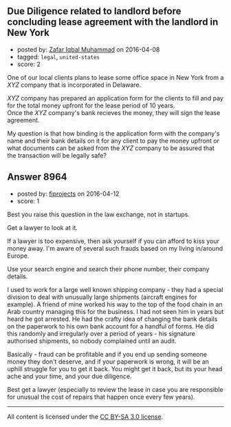 ## Due Diligence related to landlord before concluding lease agreement with the landlord in New York

- posted by: [Zafar Iqbal Muhammad](https://stackexchange.com/users/8207898/zafar-iqbal-muhammad) on 2016-04-08
- tagged: `legal`, `united-states`
- score: 2

One of our local clients plans to lease some office space in New York from a *XYZ* company that is incorporated in Delaware. 

*XYZ* company has prepared an application form for the clients to fill and pay for the total money upfront for the lease period of 10 years.<br /> 
Once the *XYZ* company's bank recieves the money, they will sign the lease agreement. 

My question is that how binding is the application form with the company's name and their bank details on it for any client to pay the money upfront or what documents can be asked from the *XYZ* company to be assured that the transaction will be legally safe? 


## Answer 8964

- posted by: [fiprojects](https://stackexchange.com/users/5370155/fiprojects) on 2016-04-12
- score: 1

Best you raise this question in the law exchange, not in startups. 

Get a lawyer to look at it.

If a lawyer is too expensive, then ask yourself if you can afford to kiss your money away.  I'm aware of several such frauds based on my living in/around Europe.

Use your search engine and search their phone number, their company details. 

I used to work for a large well known shipping company - they had a special division to deal with unusually large shipments (aircraft engines for example). A friend of mine worked his way to the top of the food chain in an Arab country managing this for the business. I had not seen him in years but heard he got arrested. He had the crafty idea of changing the bank details on the paperwork to his own bank account for a handful of forms. He did this randomly and irregularly over a period of years - his signature authorised shipments, so nobody complained until an audit.

Basically - fraud can be profitable and if you end up sending someone money they don't deserve, and if your paperwork is wrong, it will be an uphill struggle for you to get it back. You might get it back, but its your head ache and your time, and your due diligence.

Best get a lawyer (especially to review the lease in case you are responsible for unusual the cost of repairs that happen once every few years).



---

All content is licensed under the [CC BY-SA 3.0 license](https://creativecommons.org/licenses/by-sa/3.0/).
